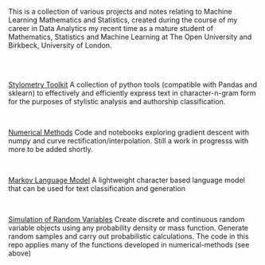 This is a collection of various projects and notes relating to Machine Learning
Mathematics and Statistics, created during the course of my career in Data Analytics
my recent time as a mature student of Mathematics, Statistics and Machine Learning at
The Open University and Birkbeck, University of London.

<br>

<br>

[Stylometry Toolkit](https://github.com/chriskward/stylometry-toolkit)
A collection of python tools (compatible with Pandas and sklearn) to effectively and efficiently express text in character-n-gram form
for the purposes of stylistic analysis and authorship classification.

<br>

[Numerical Methods](https://github.com/chriskward/numerical-methods)
Code and notebooks exploring gradient descent with numpy and curve rectification/interpolation. Still a work in progresss with more to be
added shortly.

<br>

[Markov Language Model](https://github.com/chriskward/markov-language-model)
A lightweight character based language model that can be used for text classification and generation

<br>

[Simulation of Random Variables](https://github.com/chriskward/random-variables)
Create discrete and continuous random variable objects using any probability density or mass function. Generate random samples and carry out probabilistic calculations.
The code in this repo applies many of the functions developed in numerical-methods (see above)



